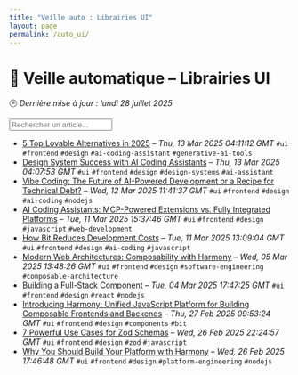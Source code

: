 ```yaml
---
title: "Veille auto : Librairies UI"
layout: page
permalink: /auto_ui/
---
```


# 🎨 Veille automatique – Librairies UI

🕒 *Dernière mise à jour : lundi 28 juillet 2025*

<div class="search-container">
  <input type="text" id="article-search" placeholder="Rechercher un article...">
  <div class="tag-filters" id="tag-filters">
    <!-- Les filtres par tag seront générés dynamiquement -->
  </div>
</div>

- <span data-article='{"title":"5 Top Lovable Alternatives in 2025","link":"https://blog.bitsrc.io/5-top-lovable-alternatives-in-2025-72def3f96ac1?source=rss----5c2fdf847f4a---4","date":"Thu, 13 Mar 2025 04:11:12 GMT","tags":["ui","frontend","design","ai-coding-assistant","generative-ai-tools"]}'>[5 Top Lovable Alternatives in 2025](https://blog.bitsrc.io/5-top-lovable-alternatives-in-2025-72def3f96ac1?source=rss----5c2fdf847f4a---4) – *Thu, 13 Mar 2025 04:11:12 GMT* `#ui` `#frontend` `#design` `#ai-coding-assistant` `#generative-ai-tools`</span>
- <span data-article='{"title":"Design System Success with AI Coding Assistants","link":"https://blog.bitsrc.io/design-system-success-with-ai-coding-assistants-78b13443ca23?source=rss----5c2fdf847f4a---4","date":"Thu, 13 Mar 2025 04:07:53 GMT","tags":["ui","frontend","design","design-systems","ai-assistant"]}'>[Design System Success with AI Coding Assistants](https://blog.bitsrc.io/design-system-success-with-ai-coding-assistants-78b13443ca23?source=rss----5c2fdf847f4a---4) – *Thu, 13 Mar 2025 04:07:53 GMT* `#ui` `#frontend` `#design` `#design-systems` `#ai-assistant`</span>
- <span data-article='{"title":"Vibe Coding: The Future of AI-Powered Development or a Recipe for Technical Debt?","link":"https://blog.bitsrc.io/vibe-coding-the-future-of-ai-powered-development-or-a-recipe-for-technical-debt-2fd3a0a4e8b3?source=rss----5c2fdf847f4a---4","date":"Wed, 12 Mar 2025 11:41:37 GMT","tags":["ui","frontend","design","ai-coding","nodejs"]}'>[Vibe Coding: The Future of AI-Powered Development or a Recipe for Technical Debt?](https://blog.bitsrc.io/vibe-coding-the-future-of-ai-powered-development-or-a-recipe-for-technical-debt-2fd3a0a4e8b3?source=rss----5c2fdf847f4a---4) – *Wed, 12 Mar 2025 11:41:37 GMT* `#ui` `#frontend` `#design` `#ai-coding` `#nodejs`</span>
- <span data-article='{"title":"AI Coding Assistants: MCP-Powered Extensions vs. Fully Integrated Platforms","link":"https://blog.bitsrc.io/ai-coding-assistants-mcp-powered-extensions-vs-fully-integrated-platforms-c9c6daaa7687?source=rss----5c2fdf847f4a---4","date":"Tue, 11 Mar 2025 15:37:46 GMT","tags":["ui","frontend","design","javascript","web-development"]}'>[AI Coding Assistants: MCP-Powered Extensions vs. Fully Integrated Platforms](https://blog.bitsrc.io/ai-coding-assistants-mcp-powered-extensions-vs-fully-integrated-platforms-c9c6daaa7687?source=rss----5c2fdf847f4a---4) – *Tue, 11 Mar 2025 15:37:46 GMT* `#ui` `#frontend` `#design` `#javascript` `#web-development`</span>
- <span data-article='{"title":"How Bit Reduces Development Costs","link":"https://blog.bitsrc.io/how-bit-reduces-development-costs-b85c625699d1?source=rss----5c2fdf847f4a---4","date":"Tue, 11 Mar 2025 13:09:04 GMT","tags":["ui","frontend","design","ai-coding","javascript"]}'>[How Bit Reduces Development Costs](https://blog.bitsrc.io/how-bit-reduces-development-costs-b85c625699d1?source=rss----5c2fdf847f4a---4) – *Tue, 11 Mar 2025 13:09:04 GMT* `#ui` `#frontend` `#design` `#ai-coding` `#javascript`</span>
- <span data-article='{"title":"Modern Web Architectures: Composability with Harmony","link":"https://blog.bitsrc.io/modern-web-architectures-composability-with-harmony-ec58d2837094?source=rss----5c2fdf847f4a---4","date":"Wed, 05 Mar 2025 13:48:26 GMT","tags":["ui","frontend","design","software-engineering","composable-architecture"]}'>[Modern Web Architectures: Composability with Harmony](https://blog.bitsrc.io/modern-web-architectures-composability-with-harmony-ec58d2837094?source=rss----5c2fdf847f4a---4) – *Wed, 05 Mar 2025 13:48:26 GMT* `#ui` `#frontend` `#design` `#software-engineering` `#composable-architecture`</span>
- <span data-article='{"title":"Building a Full-Stack Component","link":"https://blog.bitsrc.io/building-a-full-stack-component-32a3c09ac2ee?source=rss----5c2fdf847f4a---4","date":"Tue, 04 Mar 2025 17:47:25 GMT","tags":["ui","frontend","design","react","nodejs"]}'>[Building a Full-Stack Component](https://blog.bitsrc.io/building-a-full-stack-component-32a3c09ac2ee?source=rss----5c2fdf847f4a---4) – *Tue, 04 Mar 2025 17:47:25 GMT* `#ui` `#frontend` `#design` `#react` `#nodejs`</span>
- <span data-article='{"title":"Introducing Harmony: Unified JavaScript Platform for Building Composable Frontends and Backends","link":"https://blog.bitsrc.io/introducing-harmony-unified-nodejs-frameworks-for-building-composable-frontends-and-backends-b9ccb16c4410?source=rss----5c2fdf847f4a---4","date":"Thu, 27 Feb 2025 09:53:24 GMT","tags":["ui","frontend","design","components","bit"]}'>[Introducing Harmony: Unified JavaScript Platform for Building Composable Frontends and Backends](https://blog.bitsrc.io/introducing-harmony-unified-nodejs-frameworks-for-building-composable-frontends-and-backends-b9ccb16c4410?source=rss----5c2fdf847f4a---4) – *Thu, 27 Feb 2025 09:53:24 GMT* `#ui` `#frontend` `#design` `#components` `#bit`</span>
- <span data-article='{"title":"7 Powerful Use Cases for Zod Schemas","link":"https://blog.bitsrc.io/7-powerful-use-cases-for-zod-schemas-b6df6d77bebc?source=rss----5c2fdf847f4a---4","date":"Wed, 26 Feb 2025 22:24:57 GMT","tags":["ui","frontend","design","zod","javascript"]}'>[7 Powerful Use Cases for Zod Schemas](https://blog.bitsrc.io/7-powerful-use-cases-for-zod-schemas-b6df6d77bebc?source=rss----5c2fdf847f4a---4) – *Wed, 26 Feb 2025 22:24:57 GMT* `#ui` `#frontend` `#design` `#zod` `#javascript`</span>
- <span data-article='{"title":"Why You Should Build Your Platform with Harmony","link":"https://blog.bitsrc.io/why-you-should-build-your-platform-with-harmony-b92fa980c8e9?source=rss----5c2fdf847f4a---4","date":"Wed, 26 Feb 2025 17:46:48 GMT","tags":["ui","frontend","design","platform-engineering","nodejs"]}'>[Why You Should Build Your Platform with Harmony](https://blog.bitsrc.io/why-you-should-build-your-platform-with-harmony-b92fa980c8e9?source=rss----5c2fdf847f4a---4) – *Wed, 26 Feb 2025 17:46:48 GMT* `#ui` `#frontend` `#design` `#platform-engineering` `#nodejs`</span>


<script>
document.addEventListener('DOMContentLoaded', function() {
  function filterArticles() {
    const input = document.getElementById('article-search');
    const filter = input.value.toLowerCase();
    const items = document.getElementsByTagName('li');
    
    for (let i = 0; i < items.length; i++) {
      const item = items[i];
      const text = item.textContent.toLowerCase();
      if (text.indexOf(filter) > -1) {
        item.style.display = "";
      } else {
        item.style.display = "none";
      }
    }
  }

  // Extraction de tous les tags présents dans les articles
  const tagElements = document.querySelectorAll('code');
  const tags = new Set();
  
  tagElements.forEach(el => {
    if (el.textContent.startsWith('#')) {
      tags.add(el.textContent.substring(1));
    }
  });
  
  // Génération des filtres par tag
  const tagFiltersContainer = document.getElementById('tag-filters');
  if (tagFiltersContainer) {
    tags.forEach(tag => {
      const tagBtn = document.createElement('button');
      tagBtn.className = 'tag-filter-btn';
      tagBtn.textContent = '#' + tag;
      tagBtn.onclick = function() {
        document.getElementById('article-search').value = tag;
        filterArticles();
      };
      tagFiltersContainer.appendChild(tagBtn);
    });
  }
  
  // Attacher l'événement de filtrage au champ de recherche
  const searchInput = document.getElementById('article-search');
  if (searchInput) {
    searchInput.addEventListener('input', filterArticles);
  }
});
</script>